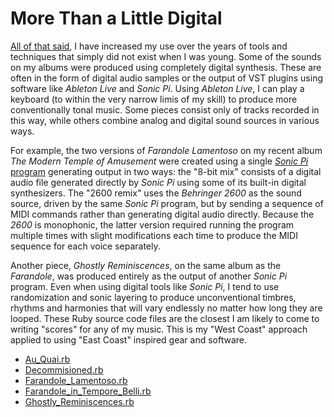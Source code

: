 # More Than a Little Digital

[All of that said](analog.md), I have increased my use over the years of tools
and techniques that simply did not exist when I was young. Some of the sounds on
my albums were produced using completely digital synthesis. These are often in
the form of digital audio samples or the output of VST plugins using software
like _Ableton Live_ and _Sonic Pi_. Using _Ableton Live_, I can play a keyboard
(to within the very narrow limis of my skill) to produce more conventionally
tonal music. Some pieces consist only of tracks recorded in this way, while
others combine analog and digital sound sources in various ways.

For example, the two versions of _Farandole Lamentoso_ on my recent album _The
Modern Temple of Amusement_ were created using a single
[_Sonic Pi_ program](#farandole) generating output in two ways: the "8-bit mix"
consists of a digital audio file generated directly by _Sonic Pi_ using some of
its built-in digital synthesizers. The "2600 remix" uses the _Behringer 2600_
as the sound source, driven by the same _Sonic Pi_ program, but by sending a
sequence of MIDI commands rather than generating digital audio directly. Because
the _2600_ is monophonic, the latter version required running the program
multiple times with slight modifications each time to produce the MIDI sequence
for each voice separately.

Another piece, _Ghostly Reminiscences_, on the same album as the _Farandole_,
was produced entirely as the output of another _Sonic Pi_ program. Even when
using digital tools like _Sonic Pi_, I tend to use randomization and sonic
layering to produce unconventional timbres, rhythms and harmonies that will vary
endlessly no matter how long they are looped. These Ruby source code files are
the closest I am likely to come to writing "scores" for any of my music. This is
my "West Coast" approach applied to using "East Coast" inspired gear and software.

- [Au_Quai.rb](sonicpi/Au_Quai.md)
- [Decommisioned.rb](sonicpi/Decommisioned.md)
- <a id="farandole"></a>[Farandole_Lamentoso.rb](sonicpi/Farandole_Lamentoso.md)
- [Farandole_in_Tempore_Belli.rb](sonicpi/Farandole_in_Tempore_Belli.md)
- [Ghostly_Reminiscences.rb](sonicpi/Ghostly_Reminiscences.md)
